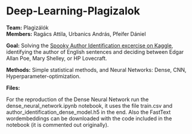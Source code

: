 # Deep-Learning-Plagizalok

**Team:** Plagizálók<br>
**Members:** Ragács Attila, Urbanics András, Pfeifer Dániel

**Goal:** Solving the <a href="https://www.kaggle.com/c/spooky-author-identification">Spooky Author Identification excercise on Kaggle</a>, identifying the author of English sentences and deciding between Edgar Allan Poe, Mary Shelley, or HP Lovecraft.

**Methods:** Simple statistical methods, and Neural Networks: Dense, CNN, Hyperparameter-optimization.

**Files:**

For the reproduction of the Dense Neural Network run the dense_neural_network.ipynb notebook, it uses the file train.csv and author_identification_dense_model.h5 in the end. Also the FastText wordembeddings can be downloaded with the code included in the notebook (it is commented out originally). 
